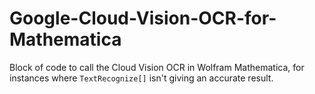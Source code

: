 # Google-Cloud-Vision-OCR-for-Mathematica
Block of code to call the Cloud Vision OCR in Wolfram Mathematica, for instances where ```TextRecognize[]``` isn't giving an accurate result.
